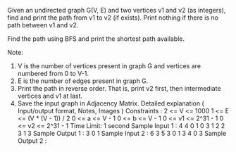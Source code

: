 Given an undirected graph G(V, E) and two vertices v1 and v2 (as integers), find and print the path from v1 to v2 (if exists). Print nothing if there is no path between v1 and v2.

Find the path using BFS and print the shortest path available.

Note:

1. V is the number of vertices present in graph G and vertices are numbered from 0 to V-1. 
2. E is the number of edges present in graph G.
3. Print the path in reverse order. That is, print v2 first, then intermediate vertices and v1 at last.
4. Save the input graph in Adjacency Matrix.
Detailed explanation ( Input/output format, Notes, Images )
Constraints :
2 <= V <= 1000
1 <= E <= (V * (V - 1)) / 2
0 <= a <= V - 1
0 <= b <= V - 1
0 <= v1 <= 2^31 - 1
0 <= v2 <= 2^31 - 1
Time Limit: 1 second
Sample Input 1 :
4 4
0 1
0 3
1 2
2 3
1 3
Sample Output 1 :
3 0 1
Sample Input 2 :
6 3
5 3
0 1
3 4
0 3
Sample Output 2 :

